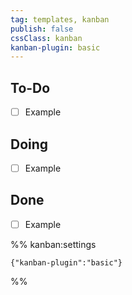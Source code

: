 ```yaml
---
tag: templates, kanban
publish: false
cssClass: kanban
kanban-plugin: basic
---
```


## To-Do

- [ ] Example


## Doing

- [ ] Example


## Done

- [ ] Example




%% kanban:settings
```
{"kanban-plugin":"basic"}
```
%%